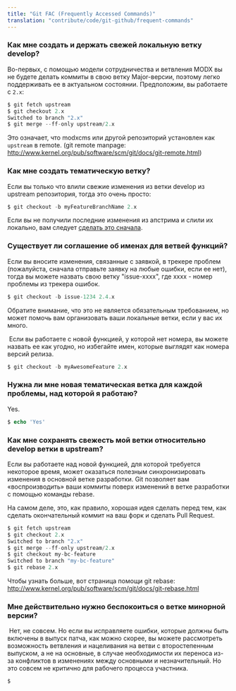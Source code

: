 ```yaml
---
title: "Git FAC (Frequently Accessed Commands)"
translation: "contribute/code/git-github/frequent-commands"
---
```


### Как мне создать и держать свежей локальную ветку develop?

Во-первых, с помощью модели сотрудничества и ветвления MODX вы не будете делать коммиты в свою ветку Major-версии, поэтому легко поддерживать ее в актуальном состоянии. Предположим, вы работаете с `2.x`:

 ``` php 
$ git fetch upstream
$ git checkout 2.x
Switched to branch "2.x"
$ git merge --ff-only upstream/2.x
```

Это означает, что modxcms или другой репозиторий установлен как `upstream` в remote. (git remote manpage: <http://www.kernel.org/pub/software/scm/git/docs/git-remote.html>)

### Как мне создать тематическую ветку?

Если вы только что влили свежие изменения из ветки develop из upstream репозитория, тогда это очень просто:

 ``` php 
$ git checkout -b myFeatureBranchName 2.x
```

Если вы не получили последние изменения из апстрима и слили их локально, вам следует [сделать это сначала](#GitFAC%28FrequentlyAccessedCommands%29-HowdoIgetandkeepmylocaldevelopbranchinsync%3F).

### Существует ли соглашение об именах для ветвей функций?

Если вы вносите изменения, связанные с заявкой, в трекере проблем (пожалуйста, сначала отправьте заявку на любые ошибки, если ее нет), тогда вы можете назвать свою ветку "issue-xxxx", где xxxx - номер проблемы из трекера ошибок.

 ``` php 
$ git checkout -b issue-1234 2.4.x
```

Обратите внимание, что это не является обязательным требованием, но может помочь вам организовать ваши локальные ветки, если у вас их много.

 Если вы работаете с новой функцией, у которой нет номера, вы можете назвать ее как угодно, но избегайте имен, которые выглядят как номера версий релиза.

 ``` php 
$ git checkout -b myAwesomeFeature 2.x
```

### Нужна ли мне новая тематическая ветка для каждой проблемы, над которой я работаю?

 Yes.

 ``` php 
$ echo 'Yes'
```

### Как мне сохранять свежесть мой ветки относительно develop ветки в upstream?

Если вы работаете над новой функцией, для которой требуется некоторое время, может оказаться полезным синхронизировать изменения в основной ветке разработки. Git позволяет вам «воспроизводить» ваши коммиты поверх изменений в ветке разработки с помощью команды rebase.

На самом деле, это, как правило, хорошая идея сделать перед тем, как сделать окончательный коммит на ваш форк и сделать Pull Request.

 ``` php 
$ git fetch upstream
$ git checkout 2.x
Switched to branch "2.x"
$ git merge --ff-only upstream/2.x
$ git checkout my-bc-feature
Switched to branch "my-bc-feature"
$ git rebase 2.x
```

 Чтобы узнать больше, вот страница помощи git rebase: <http://www.kernel.org/pub/software/scm/git/docs/git-rebase.html>

### Мне действительно нужно беспокоиться о ветке минорной версии?

 Нет, не совсем. Но если вы исправляете ошибки, которые должны быть включены в выпуск патча, как можно скорее, вы можете рассмотреть возможность ветвления и нацеливания на ветви с второстепенным выпуском, а не на основные, в случае необходимости их переноса из-за конфликтов в изменениях между основными и незначительный. Но это совсем не критично для рабочего процесса участника.

 ``` php 
$
```
